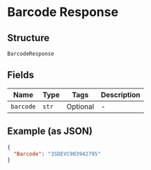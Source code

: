 
# Barcode Response

## Structure

`BarcodeResponse`

## Fields

| Name | Type | Tags | Description |
|  --- | --- | --- | --- |
| `barcode` | `str` | Optional | - |

## Example (as JSON)

```json
{
  "Barcode": "3SDEVC903942795"
}
```

